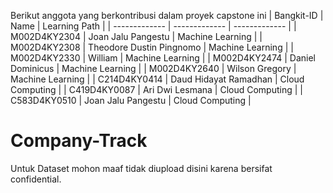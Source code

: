 Berikut anggota yang berkontribusi dalam proyek capstone ini
| Bangkit-ID   | Name | Learning Path |
| ------------- | ------------- | ------------- |
| M002D4KY2304   | Joan Jalu Pangestu  | Machine Learning  |
| M002D4KY2308   | Theodore Dustin Pingnomo  | Machine Learning  |
| M002D4KY2330   | William   | Machine Learning  |
| M002D4KY2474   | Daniel Dominicus  | Machine Learning  |
| M002D4KY2640   | Wilson Gregory  | Machine Learning  |
| C214D4KY0414   | Daud Hidayat Ramadhan  | Cloud Computing  |
| C419D4KY0087   | Ari Dwi Lesmana   | Cloud Computing  |
| C583D4KY0510   | Joan Jalu Pangestu  | Cloud Computing  |

# Company-Track
Untuk Dataset mohon maaf tidak diupload disini karena bersifat confidential.
